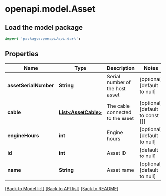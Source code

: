 # openapi.model.Asset

## Load the model package
```dart
import 'package:openapi/api.dart';
```

## Properties
Name | Type | Description | Notes
------------ | ------------- | ------------- | -------------
**assetSerialNumber** | **String** | Serial number of the host asset | [optional] [default to null]
**cable** | [**List&lt;AssetCable&gt;**](AssetCable.md) | The cable connected to the asset | [optional] [default to const []]
**engineHours** | **int** | Engine hours | [optional] [default to null]
**id** | **int** | Asset ID | [default to null]
**name** | **String** | Asset name | [optional] [default to null]

[[Back to Model list]](../README.md#documentation-for-models) [[Back to API list]](../README.md#documentation-for-api-endpoints) [[Back to README]](../README.md)


